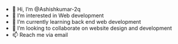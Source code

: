 - 👋 Hi, I’m @Ashishkumar-2q
- 👀 I’m interested in Web development
- 🌱 I’m currently learning back end web development
- 💞️ I’m looking to collaborate on website design and development
- 📫 Reach me via email

<!---
Ashishkumar-21/Ashishkumar-21 is a ✨ special ✨ repository because its `README.md` (this file) appears on your GitHub profile.
You can click the Preview link to take a look at your changes.
--->
